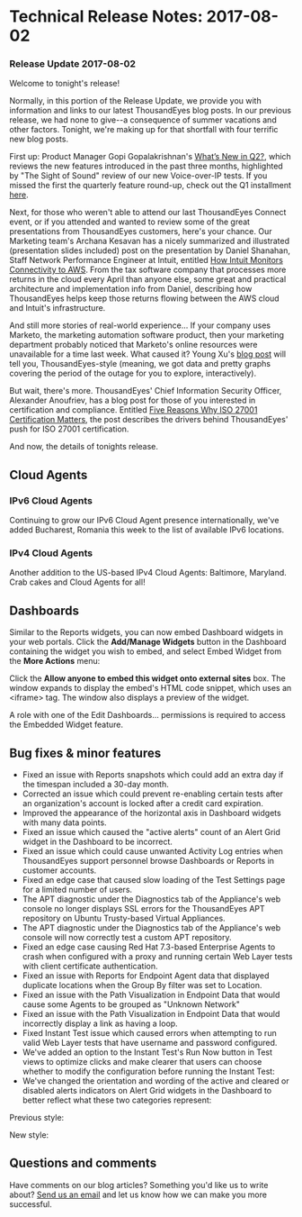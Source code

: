 # Technical Release Notes: 2017-08-02

### Release Update 2017-08-02

Welcome to tonight's release!

Normally, in this portion of the Release Update, we provide you with information and links to our latest ThousandEyes blog posts. In our previous release, we had none to give--a consequence of summer vacations and other factors. Tonight, we're making up for that shortfall with four terrific new blog posts.

First up: Product Manager Gopi Gopalakrishnan's [What’s New in Q2?](https://blog.thousandeyes.com/whats-new-q2-2017-product-updates/), which reviews the new features introduced in the past three months, highlighted by "The Sight of Sound" review of our new Voice-over-IP tests. If you missed the first the quarterly feature round-up, check out the Q1 installment [here](https://blog.thousandeyes.com/new-may-2017-dashboard-widgets-api/).

Next, for those who weren't able to attend our last ThousandEyes Connect event, or if you attended and wanted to review some of the great presentations from ThousandEyes customers, here's your chance. Our Marketing team's Archana Kesavan has a nicely summarized and illustrated \(presentation slides included\) post on the presentation by Daniel Shanahan, Staff Network Performance Engineer at Intuit, entitled [How Intuit Monitors Connectivity to AWS](https://blog.thousandeyes.com/how-intuit-monitors-connectivity-aws/). From the tax software company that processes more returns in the cloud every April than anyone else, some great and practical architecture and implementation info from Daniel, describing how ThousandEyes helps keep those returns flowing between the AWS cloud and Intuit's infrastructure.

And still more stories of real-world experience...  If your company uses Marketo, the marketing automation software product, then your marketing department probably noticed that Marketo's online resources were unavailable for a time last week.  What caused it? Young Xu's [blog post](https://blog.thousandeyes.com/what-happened-when-marketos-domain-name-expired/) will tell you, ThousandEyes-style \(meaning, we got data and pretty graphs covering the period of the outage for you to explore, interactively\).

But wait, there's more. ThousandEyes' Chief Information Security Officer, Alexander Anoufriev, has a blog post for those of you interested in certification and compliance. Entitled [Five Reasons Why ISO 27001 Certification Matters](https://blog.thousandeyes.com/five-reasons-why-iso-27001-certification-matters/), the post describes the drivers behind ThousandEyes' push for ISO 27001 certification.

And now, the details of tonights release.

##  Cloud Agents

### IPv6 Cloud Agents

 Continuing to grow our IPv6 Cloud Agent presence internationally, we've added Bucharest, Romania this week to the list of available IPv6 locations.

### IPv4 Cloud Agents

 Another addition to the US-based IPv4 Cloud Agents: Baltimore, Maryland. Crab cakes and Cloud Agents for all!

## Dashboards

 Similar to the Reports widgets, you can now embed Dashboard widgets in your web portals. Click the **Add/Manage Widgets** button in the Dashboard containing the widget you wish to embed, and select Embed Widget from the **More Actions** menu:

Click the **Allow anyone to embed this widget onto external sites** box. The window expands to display the embed's HTML code snippet, which uses an &lt;iframe&gt; tag.  The window also displays a preview of the widget.  
 

A role with one of the Edit Dashboards... permissions is required to access the Embedded Widget feature.  

## Bug fixes & minor features

* Fixed an issue with Reports snapshots which could add an extra day if the timespan included a 30-day month.
* Corrected an issue which could prevent re-enabling certain tests after an organization's account is locked after a credit card expiration.
* Improved the appearance of the horizontal axis in Dashboard widgets with many data points.
* Fixed an issue which caused the "active alerts" count of an Alert Grid widget in the Dashboard to be incorrect.
* Fixed an issue which could cause unwanted Activity Log entries when ThousandEyes support personnel browse Dashboards or Reports in customer accounts.
* Fixed an edge case that caused slow loading of the Test Settings page for a limited number of users.
* The APT diagnostic under the Diagnostics tab of the Appliance's web console no longer displays SSL errors for the ThousandEyes APT repository on Ubuntu Trusty-based Virtual Appliances.
* The APT diagnostic under the Diagnostics tab of the Appliance's web console will now correctly test a custom APT repository.
* Fixed an edge case causing Red Hat 7.3-based Enterprise Agents to crash when configured with a proxy and running certain Web Layer tests with client certificate authentication.
* Fixed an issue with Reports for Endpoint Agent data that displayed duplicate locations when the Group By filter was set to Location.
* Fixed an issue with the Path Visualization in Endpoint Data that would cause some Agents to be grouped as "Unknown Network"
* Fixed an issue with the Path Visualization in Endpoint Data that would incorrectly display a link as having a loop.
* Fixed Instant Test issue which caused errors when attempting to run valid Web Layer tests that have username and password configured.
* We've added an option to the Instant Test's Run Now button in Test views to optimize clicks and make clearer that users can choose whether to modify the configuration before running the Instant Test:
* We've changed the orientation and wording of the active and cleared or disabled alerts indicators on Alert Grid widgets in the Dashboard to better reflect what these two categories represent:

Previous style:  
   
New style:  


## ​Questions and comments

Have comments on our blog articles? Something you'd like us to write about? [Send us an email](mailto:support@thousandeyes.com?subject=2017-08-02+Release+Update) and let us know how we can make you more successful.

